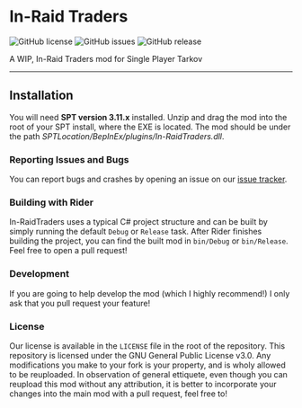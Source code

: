# In-Raid Traders

![GitHub license](https://img.shields.io/github/license/srwxr-xr-x/InRaidTraders.svg)
![GitHub issues](https://img.shields.io/github/issues/srwxr-xr-x/InRaidTraders.svg)
![GitHub release](https://img.shields.io/github/v/release/srwxr-xr-x/InRaidTraders/?include_prereleases)

A WIP, In-Raid Traders mod for Single Player Tarkov

---
    
## Installation
    
You will need **SPT version 3.11.x** installed. Unzip and drag the mod into the root of your SPT install, where the EXE is located.
The mod should be under the path *SPTLocation/BepInEx/plugins/In-RaidTraders.dll*.
    
### Reporting Issues and Bugs
    
You can report bugs and crashes by opening an issue on our [issue tracker](https://github.com/srwxr-xr-x/InRaidTraders/issues).
    
### Building with Rider

In-RaidTraders uses a typical C# project structure and can be built by simply running the default `Debug` or `Release` task. After Rider
finishes building the project, you can find the built mod in `bin/Debug` or `bin/Release`. Feel free to open a pull request!

### Development

If you are going to help develop the mod (which I highly recommend!) I only ask that you pull request your feature!

### License 

Our license is available in the `LICENSE` file in the root of the repository. This repository is licensed under the GNU General Public License v3.0.
Any modifications you make to your fork is your property, and is wholy allowed to be reuploaded. In observation of general ettiquete, even though you can
reupload this mod without any attribution, it is better to incorporate your changes into the main mod with a pull request, feel free to!
